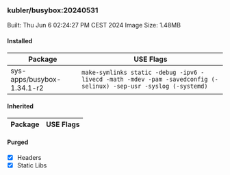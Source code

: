 ### kubler/busybox:20240531

Built: Thu Jun  6 02:24:27 PM CEST 2024
Image Size: 1.48MB

#### Installed
Package | USE Flags
--------|----------
sys-apps/busybox-1.34.1-r2 | `make-symlinks static -debug -ipv6 -livecd -math -mdev -pam -savedconfig (-selinux) -sep-usr -syslog (-systemd)`
#### Inherited
Package | USE Flags
--------|----------
#### Purged
- [x] Headers
- [x] Static Libs
